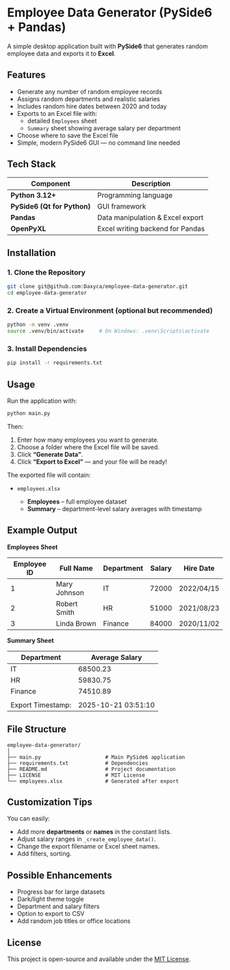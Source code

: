 # Employee Data Generator (PySide6 + Pandas)

A simple desktop application built with **PySide6** that generates random employee data and exports it to **Excel**.

## Features

- Generate any number of random employee records
- Assigns random departments and realistic salaries
- Includes random hire dates between 2020 and today
- Exports to an Excel file with:
  - detailed `Employees` sheet
  - `Summary` sheet showing average salary per department
- Choose where to save the Excel file
- Simple, modern PySide6 GUI — no command line needed

## Tech Stack

| Component                   | Description                      |
| --------------------------- | -------------------------------- |
| **Python 3.12+**            | Programming language             |
| **PySide6 (Qt for Python)** | GUI framework                    |
| **Pandas**                  | Data manipulation & Excel export |
| **OpenPyXL**                | Excel writing backend for Pandas |

## Installation

### 1. Clone the Repository

```bash
git clone git@github.com:Daxyca/employee-data-generator.git
cd employee-data-generator
```

### 2. Create a Virtual Environment (optional but recommended)

```bash
python -m venv .venv
source .venv/bin/activate     # On Windows: .venv\Scripts\activate
```

### 3. Install Dependencies

```bash
pip install -r requirements.txt
```

## Usage

Run the application with:

```bash
python main.py
```

Then:

1. Enter how many employees you want to generate.
2. Choose a folder where the Excel file will be saved.
3. Click **“Generate Data”**.
4. Click **“Export to Excel”** — and your file will be ready!

The exported file will contain:

- `employees.xlsx`

  - **Employees** – full employee dataset
  - **Summary** – department-level salary averages with timestamp

## Example Output

**Employees Sheet**

| Employee ID | Full Name    | Department | Salary | Hire Date  |
| ----------- | ------------ | ---------- | ------ | ---------- |
| 1           | Mary Johnson | IT         | 72000  | 2022/04/15 |
| 2           | Robert Smith | HR         | 51000  | 2021/08/23 |
| 3           | Linda Brown  | Finance    | 84000  | 2020/11/02 |

**Summary Sheet**

| Department        | Average Salary      |
| ----------------- | ------------------- |
| IT                | 68500.23            |
| HR                | 59830.75            |
| Finance           | 74510.89            |
|                   |                     |
| Export Timestamp: | 2025-10-21 03:51:10 |

## File Structure

```
employee-data-generator/
│
├── main.py                     # Main PySide6 application
├── requirements.txt            # Dependencies
├── README.md                   # Project documentation
├── LICENSE                     # MIT License
└── employees.xlsx              # Generated after export
```

## Customization Tips

You can easily:

- Add more **departments** or **names** in the constant lists.
- Adjust salary ranges in `_create_employee_data()`.
- Change the export filename or Excel sheet names.
- Add filters, sorting.

## Possible Enhancements

- Progress bar for large datasets
- Dark/light theme toggle
- Department and salary filters
- Option to export to CSV
- Add random job titles or office locations

## License

This project is open-source and available under the [MIT License](LICENSE).
